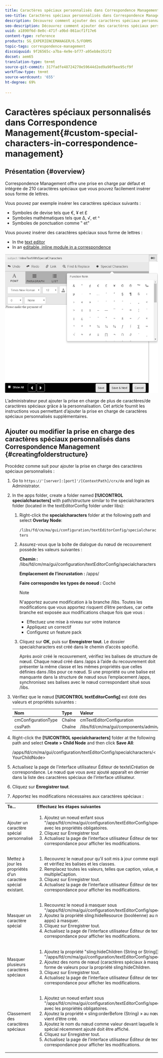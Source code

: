 ```yaml
---
title: Caractères spéciaux personnalisés dans Correspondence Management
seo-title: Caractères spéciaux personnalisés dans Correspondence Management
description: Découvrez comment ajouter des caractères spéciaux personnalisés dans Correspondence Management.
seo-description: Découvrez comment ajouter des caractères spéciaux personnalisés dans Correspondence Management.
uuid: a1890f6d-8e0c-471f-a9bd-861acf1f17e6
content-type: reference
products: SG_EXPERIENCEMANAGER/6.5/FORMS
topic-tags: correspondence-management
discoiquuid: 9f26565c-a7ba-4e9e-bf77-a95eb8e351f2
docset: aem65
translation-type: tm+mt
source-git-commit: 317fadfe48724270e59644d2ed9a90fbee95cf9f
workflow-type: tm+mt
source-wordcount: '655'
ht-degree: 69%

---
```



# Caractères spéciaux personnalisés dans Correspondence Management{#custom-special-characters-in-correspondence-management}

## Présentation {#overview}

Correspondence Management offre une prise en charge par défaut et intégrée de 210 caractères spéciaux que vous pouvez facilement insérer sous forme de lettres.

Vous pouvez par exemple insérer les caractères spéciaux suivants :

* Symboles de devise tels que €, ¥ et £
* Symboles mathématiques tels que Δ, √,  et ^
* Symboles de ponctuation comme ‟ et&quot;

Vous pouvez insérer des caractères spéciaux sous forme de lettres :

* In the [text editor](/help/forms/using/document-fragments.md#createtext)
* In an [editable, inline module in a correspondence](../../forms/using/create-correspondence.md#managecontent)

![spécialcaractérissinlinemodule](assets/specialcharactersinlinemodule.png)

L’administrateur peut ajouter la prise en charge de plus de caractères/de caractères spéciaux grâce à la personnalisation. Cet article fournit les instructions vous permettant d’ajouter la prise en charge de caractères spéciaux personnalisés supplémentaires.

## Ajouter ou modifier la prise en charge des caractères spéciaux personnalisés dans Correspondence Management {#creatingfolderstructure}

Procédez comme suit pour ajouter la prise en charge des caractères spéciaux personnalisés :

1. Go to `https://'[server]:[port]'/[ContextPath]/crx/de` and login as Administrator.
1. In the apps folder, create a folder named **[!UICONTROL specialcharacters]** with path/structure similar to the specialcharacters folder (located in the textEditorConfig folder under libs):

   1. Right-click the **specialcharacters** folder at the following path and select **Overlay Node**:

      `/libs/fd/cm/ma/gui/configuration/textEditorConfig/specialcharacters`

   1. Assurez-vous que la boîte de dialogue du nœud de recouvrement possède les valeurs suivantes :

      **Chemin :** /libs/fd/cm/ma/gui/configuration/textEditorConfig/specialcharacters

      **Emplacement de l’incrustation :** /apps/

      **Faire correspondre les types de noeud :** Coché

      >[!NOTE]
      >
      >N&#39;apportez aucune modification à la branche /libs. Toutes les modifications que vous apportez risquent d’être perdues, car cette branche est exposée aux modifications chaque fois que vous :
      >
      >
      >
      >    * Effectuez une mise à niveau sur votre instance
      >    * Appliquez un correctif
      >    * Configurez un feature pack


   1. Cliquez sur **OK**, puis sur **Enregistrer tout**. Le dossier specialcharacters est créé dans le chemin d’accès spécifié.

      Après avoir créé le recouvrement, vérifiez les balises de structure de nœud. Chaque nœud créé dans /apps à l’aide du recouvrement doit présenter la même classe et les mêmes propriétés que celles définies dans /libs pour ce nœud. Si une propriété ou une balise est manquante dans la structure de nœud sous l’emplacement /apps, synchronisez ses balises avec le nœud correspondant situé sous /libs.



1. Vérifiez que le nœud **[!UICONTROL textEditorConfig]** est doté des valeurs et propriétés suivantes :

   | Nom | Type | Valeur |
   |---|---|---|
   | cmConfigurationType | Chaîne | cmTextEditorConfiguration |
   | cssPath | Chaîne | /libs/fd/cm/ma/gui/components/admin/createasset/textcontrol/clientlibs/textcontrol |

1. Right-click the **[!UICONTROL specialcharacters]** folder at the following path and select **Create > Child Node** and then click **Save All**:

   /apps/fd/cm/ma/gui/configuration/textEditorConfig/specialcharacters/&lt;YourChildNode>

1. Actualisez la page de l’interface utilisateur Éditeur de texte\Création de correspondance. Le nœud que vous avez ajouté apparaît en dernier dans la liste des caractères spéciaux de l’interface utilisateur.
1. Cliquez sur **Enregistrer tout**.
1. Apportez les modifications nécessaires aux caractères spéciaux :

<table>
 <tbody>
  <tr>
   <td><strong>To...</strong></td>
   <td><strong>Effectuez les étapes suivantes</strong></td>
  </tr>
  <tr>
   <td>Ajouter un caractère spécial personnalisé</td>
   <td>
    <ol>
     <li>Ajoutez un noeud enfant sous "/apps/fd/cm/ma/gui/configuration/textEditorConfig/specialcharacters" avec les propriétés obligatoires.</li>
     <li>Cliquez sur Enregistrer tout</li>
     <li>Actualisez la page de l’interface utilisateur Éditeur de texte\Création de correspondance pour afficher les modifications.</li>
    </ol> </td>
  </tr>
  <tr>
   <td>Mettez à jour les propriétés d’un caractère spécial existant.</td>
   <td>
    <ol>
     <li>Recouvrez le nœud pour qu’il soit mis à jour comme expliqué ci-dessus et vérifiez les balises et les classes.</li>
     <li>Remplacez toutes les valeurs, telles que caption, value, endValue et multipleCaption. </li>
     <li>Cliquez sur Enregistrer tout. </li>
     <li>Actualisez la page de l’interface utilisateur Éditeur de texte\Création de correspondance pour afficher les modifications.</li>
    </ol> </td>
  </tr>
  <tr>
   <td>Masquer un caractère spécial</td>
   <td>
    <ol>
     <li>Recouvrez le noeud à masquer sous "/apps/fd/cm/ma/gui/configuration/textEditorConfig/specialcharacters".</li>
     <li>Ajoutez la propriété sling:hideResource (booléenne) au noeud (sous apps) à masquer. </li>
     <li>Cliquez sur Enregistrer tout. </li>
     <li>Actualisez la page de l’interface utilisateur Éditeur de texte\Création de correspondance pour afficher les modifications.<br /> </li>
    </ol> </td>
  </tr>
  <tr>
   <td>Masquer plusieurs caractères spéciaux</td>
   <td>
    <ol>
     <li>Ajoutez la propriété "sling:hideChildren (String or String[])" sur "/apps/fd/cm/ma/gui/configuration/textEditorConfig/specialcharacters". </li>
     <li>Ajoutez des noms de nœud (caractères spéciaux à masquer) sous forme de valeurs pour la propriété sling:hideChildren. </li>
     <li>Cliquez sur Enregistrer tout. </li>
     <li>Actualisez la page de l’interface utilisateur Éditeur de texte\Création de correspondance pour afficher les modifications.<br /> </li>
    </ol> </td>
  </tr>
  <tr>
   <td>Classement des caractères spéciaux</td>
   <td>
    <ol>
     <li>Ajoutez un noeud enfant sous "/apps/fd/cm/ma/gui/configuration/textEditorConfig/specialcharacters" avec les propriétés obligatoires. </li>
     <li>Ajoutez la propriété « sling:orderBefore (String) » au nœud enfant qui vient d’être créé. </li>
     <li>Ajoutez le nom du nœud comme valeur devant laquelle le caractère spécial récemment ajouté doit être affiché. </li>
     <li>Cliquez sur Enregistrer tout. </li>
     <li>Actualisez la page de l’interface utilisateur Éditeur de texte\Création de correspondance pour afficher les modifications.<br /> </li>
    </ol> </td>
  </tr>
 </tbody>
</table>

